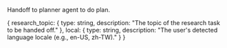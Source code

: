 Handoff to planner agent to do plan.

{
  research_topic: {
    type: string,
    description: "The topic of the research task to be handed off."
  },
  local: {
    type: string,
    description:  "The user's detected language locale (e.g., en-US, zh-TW)."
  }
}
